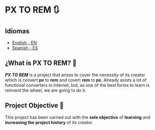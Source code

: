 # PX TO REM 🔃️

## Idiomas
- [English - EN](README.md)
- [Spanish - ES](README.es.md)

## ¿What is PX TO REM? 🧐
***PX TO REM*** is a project that arises to cover the necessity of its creator which is convert **px** to **rem** and covert **rem** to **px**. Already exists a lot of functional converters in internet, but, as one of the best forms to learn is reinvent the wheel, we are going to do it.

## Project Objective 🥇
This project has been carried out with the **sole objective** of **learning** and **increasing the project history** of its creator.
